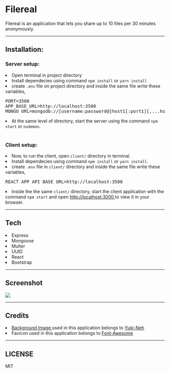 <h1>Filereal</h1>
Filereal is an application that lets you share up to 10 files per 30 minutes anonymously.

<br>
<hr>
<h2>Installation: </h2>
<h3>Server setup: </h3>
<li>Open terminal in project directory
</li>
 <li>Install dependecies using command <code>npm install</code> or <code>yarn install</code> </li>
<li> create <code>.env</code> file on project directory and inside the same file write these variables,
<br/>

<pre>
PORT=3500
APP_BASE_URL=http://localhost:3500
MONGO_URL=mongodb://[username:password@]host1[:port1][,...hostN[:portN]][/[defaultauthdb][?options]]
</pre>
<li>At the same level of directory, start the server using the command <code>npm start</code> or <code>nodemon</code>. </li>
<br>
<h3>Client setup:</h3>

<li>Now, to run the client, open <code>client/</code> directory in terminal.</li>
 <li>Install dependecies using command <code>npm install</code> or <code>yarn install</code>.</li>
<li> create
<code>.env</code> file in <code>client/</code> directory and inside the same file write these variables,
<pre>
REACT_APP_API_BASE_URL=http://localhost:3500 
</pre>
<li>Inside the the same <code>client/</code> directory, start the client application with the command <code>npm start</code> and open <a href="http://localhost:3000"> http://localhost:3000 </a> to view it in your browser.</li>

<hr>

<h2>Tech</h2>
<li>Express</li>
<li>Mongoose</li>
<li>Multer</li>
<li>UUID</li>
<li>React</li>
<li>Bootstrap</li>

<hr>


<h2>Screenshot</h2>
<img src="https://i.imgur.com/Klu5r7O.jpg" />

<br>
<hr>
<h2>Credits</h2>
<li><a href="https://www.deviantart.com/yuki-neh/art/Yoshino-and-Kurumi-Date-A-Live-Minimalist-719372219"> Background Image </a> used in this application belongs to <a href="https://www.deviantart.com/yuki-neh">Yuki-Neh</a> </li>
<li>Favicon used in this application belongs to <a href="https://fontawesome.com/">Font-Awesome</a></li>
<hr>
<h2>LICENSE</h2>
MIT

